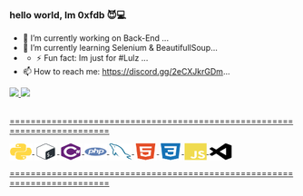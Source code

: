 ### hello world, Im 0xfdb 😈💻

- 🔭 I’m currently working on Back-End ...
- 🌱 I’m currently learning  Selenium & BeautifullSoup...
- - ⚡ Fun fact: Im just for #Lulz ...
- 📫 How to reach me: https://discord.gg/2eCXJkrGDm...
<div>
    <a href="https://github.com/0fxdb">
    <img height="180em" src="https://github-readme-stats.vercel.app/api?username=0fxdb&show_icons=true&theme=highcontrast&include_all_commits=true&count_private=true"/>
    <img height="180em" src="https://github-readme-stats.vercel.app/api/top-langs/?username=rafaballerini&layout=compact&langs_count=16&theme=highcontrast"/>
</div>

<div style="display: inline_block"><br>
    <p>=========================================================================</p>
    <img align="center" height="30" width="40" src="https://raw.githubusercontent.com/devicons/devicon/master/icons/python/python-plain.svg">
    <img align="center" height="30" width="40" src="https://raw.githubusercontent.com/devicons/devicon/master/icons/bash/bash-plain.svg">
    <img align="center" height="30" width="40" src="https://raw.githubusercontent.com/devicons/devicon/master/icons/csharp/csharp-plain.svg">
    <img align="center" height="30" width="40" src="https://raw.githubusercontent.com/devicons/devicon/master/icons/php/php-plain.svg">
    <img align="center" height="30" width="40" src="https://raw.githubusercontent.com/devicons/devicon/master/icons/mysql/mysql-plain.svg">
    <img align="center" height="30" width="40" src="https://raw.githubusercontent.com/devicons/devicon/master/icons/html5/html5-plain.svg">
    <img align="center" height="30" width="40" src="https://raw.githubusercontent.com/devicons/devicon/master/icons/css3/css3-plain.svg">
    <img align="center" height="30" width="40" src="https://raw.githubusercontent.com/devicons/devicon/master/icons/javascript/javascript-plain.svg">
    <img align="center" height="30" width="40" src="https://raw.githubusercontent.com/devicons/devicon/master/icons/vscode/vscode-plain.svg">
    <script>alert("FUCK YOU B*TCH")</script>
    <p>=========================================================================</p>
</div>
    <script>
    body {
  background: #000; 
}

canvas {
  background: #101010;
  box-shadow: 0 0 0 2px #191919;
  display: block;
  left: 50%;
  margin: -100px 0 0 -200px;
  position: absolute;
  top: 50%;
} 

    </script>
    <script>
    /*****************************************

WAKE UP, NEO...

Author: Jack Rugile;

MODS by Victor Casals - VSDigital

* Multiple message
* Simulation of human typing
* Cursors
 
/*****************************************/
var c = document.createElement('canvas');
var ctx = c.getContext('2d');
var cw = c.width = 400;
var ch = c.height = 58;
document.body.appendChild(c);

ctx.font = 'normal 16px monospace';
ctx.textAlign = 'left';
ctx.textBaseline = 'top';
ctx.fillStyle = '#fff';
ctx.strokeStyle = 'rgba(0, 0, 0, .3)';
ctx.shadowColor = '#3f3';
var page=0;

  // ... multiple messages... //
  var messagesArray= new Array(
     "",
    "",
    "Rani,",
    "Tum Sirf Meri Ho",
    "Aur hamesha meri hi rahogi.",
    "Knock, knock.",
    "██████████████████████████████████",
    "Yaad rakhna hamesha ",
    "is problem ko jhelna padega "
  );

  // ...cursor style... //
  var cursor = new Array(
    "",
    "█",
    "",
    "█",
    "",
    "█",
    "",
    "█",
    "_",
    "",
    "\n",
    "█",
    "*Jack Rugile*",
    "█"
    
  );



var messageArray = messagesArray[page].split('');
var totalMessages = messagesArray.length-1;
var messageLength = messageArray.length;
var pointer = 0;
var typeTick = 0;
var typeTickMax = 0;

var minTick=5;
var maxTick=50;
var typeResetTick = 0;
var typeResetMax = 200;
 
var updateTypeTick = function(){
  

  if(pointer < messageLength){
    if(typeTick < typeTickMax){
      typeTick++;
    } else {
      typeTick = 0;
      pointer++; 
      typeTickMax= Math.floor((Math.random()*maxTick)+minTick);;

    }
  } else {
    if(typeResetTick < typeResetMax){
      typeResetTick++;
    } else { 
    	typeResetTick = 0;
      typeTick = 0;
      pointer = 0;
     
      // ...change message... //      
      if(page<totalMessages)page++;
      else page=0;
      
      messageArray=messagesArray[page].split('');
      messageLength = messageArray.length;
 
    }
  }
}

var renderMessage = function(){
 
 var text;
  
  switch(cursor[page])
  {
      
    case "\n":   // ... NO ANIMATION
      text= messageArray.slice(0, messageLength);
      break;
      
      
    default:
      text= messageArray.slice(0, pointer);
      text[pointer]=cursor[page];
      break;
      
      
  }
  
   
 
  ctx.shadowBlur = 9;
	ctx.fillText(text.join(''), 20, 20);
  ctx.shadowBlur = 0;
  
  }
    
var renderLines = function(){
  ctx.beginPath();
  for(var i = 0; i < ch/2; i += 1){    
    ctx.moveTo(0, (i*2) + .5);
    ctx.lineTo(cw, (i*2) + .5);    
  } 
  ctx.stroke();
}

var loop = function(){
  ctx.clearRect(0, 0, cw, ch);
  updateTypeTick();
	renderMessage();
  renderLines();
  setTimeout(loop, 2);
}
    
loop();
    </script>
